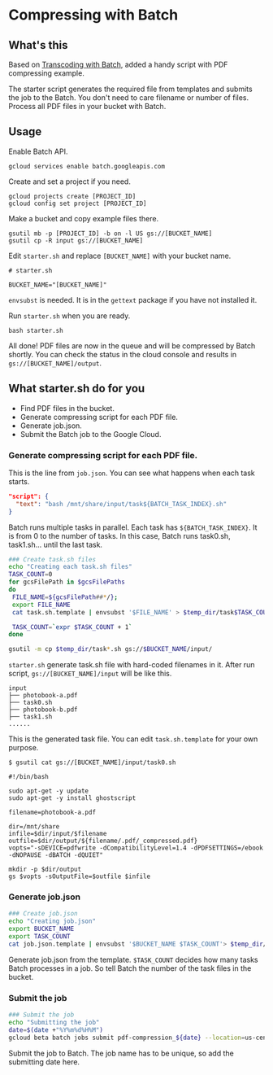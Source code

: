 # Compressing with Batch
## What's this
Based on [Transcoding with Batch](https://github.com/GoogleCloudPlatform/batch-samples/tree/main/transcoding), added a handy script with PDF compressing example.

The starter script generates the required file from templates and submits the job to the Batch. You don't need to care filename or number of files. Process all PDF files in your bucket with Batch.

## Usage
Enable Batch API.
```
gcloud services enable batch.googleapis.com
```

Create and set a project if you need.

```
gcloud projects create [PROJECT_ID]
gcloud config set project [PROJECT_ID]
```
Make a bucket and copy example files there.

```
gsutil mb -p [PROJECT_ID] -b on -l US gs://[BUCKET_NAME]
gsutil cp -R input gs://[BUCKET_NAME]
```

Edit `starter.sh` and replace `[BUCKET_NAME]` with your bucket name.

```
# starter.sh

BUCKET_NAME="[BUCKET_NAME]"
```

`envsubst` is needed. It is in the `gettext` package if you have not installed it.

Run `starter.sh` when you are ready.

```
bash starter.sh
```

All done! PDF files are now in the queue and will be compressed by Batch shortly. You can check the status in the cloud console and results in `gs://[BUCKET_NAME]/output`.

## What starter.sh do for you
* Find PDF files in the bucket.
* Generate compressing script for each PDF file.
* Generate job.json.
* Submit the Batch job to the Google Cloud.

### Generate compressing script for each PDF file.
This is the line from `job.json`. You can see what happens when each task starts.

```json
"script": {
  "text": "bash /mnt/share/input/task${BATCH_TASK_INDEX}.sh"
}
```
Batch runs multiple tasks in parallel. Each task has `${BATCH_TASK_INDEX}`. It is from 0 to the number of tasks. In this case, Batch runs task0.sh, task1.sh... until the last task.

 ```sh
### Create task.sh files
echo "Creating each task.sh files"
TASK_COUNT=0
for gcsFilePath in $gcsFilePaths
do
  FILE_NAME=${gcsFilePath##*/};
  export FILE_NAME
  cat task.sh.template | envsubst '$FILE_NAME' > $temp_dir/task$TASK_COUNT.sh

  TASK_COUNT=`expr $TASK_COUNT + 1`
done

gsutil -m cp $temp_dir/task*.sh gs://$BUCKET_NAME/input/
```
`starter.sh` generate task.sh file with hard-coded filenames in it. After run script, `gs://[BUCKET_NAME]/input` will be like this.

 ```
input
├── photobook-a.pdf
├── task0.sh
├── photobook-b.pdf
├── task1.sh
......
```

This is the generated task file. You can edit `task.sh.template` for your own purpose.

```
$ gsutil cat gs://[BUCKET_NAME]/input/task0.sh

#!/bin/bash

sudo apt-get -y update
sudo apt-get -y install ghostscript

filename=photobook-a.pdf

dir=/mnt/share
infile=$dir/input/$filename
outfile=$dir/output/${filename/.pdf/_compressed.pdf}
vopts="-sDEVICE=pdfwrite -dCompatibilityLevel=1.4 -dPDFSETTINGS=/ebook -dNOPAUSE -dBATCH -dQUIET"

mkdir -p $dir/output
gs $vopts -sOutputFile=$outfile $infile
```

### Generate job.json
``` sh
### Create job.json
echo "Creating job.json"
export BUCKET_NAME
export TASK_COUNT
cat job.json.template | envsubst '$BUCKET_NAME $TASK_COUNT'> $temp_dir/job.json
```
Generate job.json from the template. `$TASK_COUNT` decides how many tasks Batch processes in a job. So tell Batch the number of the task files in the bucket.


### Submit the job
``` sh
### Submit the job
echo "Submitting the job"
date=$(date +"%Y%m%d%H%M")
gcloud beta batch jobs submit pdf-compression_${date} --location=us-central1 --config=$temp_dir/job.json
```

Submit the job to Batch. The job name has to be unique, so add the submitting date here.



